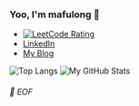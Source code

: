 ### Yoo, I'm mafulong 👋 
- [![LeetCode Rating](https://cp-logo.vercel.app/leetcode/mafulong)](https://leetcode-cn.com/u/mafulong/) 
- [LinkedIn](https://www.linkedin.com/in/fulong-ma-a8b12b147/) 
- [My Blog](https://mafulong.github.io) 

![Top Langs](https://github-readme-stats.vercel.app/api/top-langs/?username=lucifer1004&layout=compact)
![My GitHub Stats](https://github-readme-stats.vercel.app/api?username=mafulong&theme=vue&show_icons=true)

###### 💾 EOF



